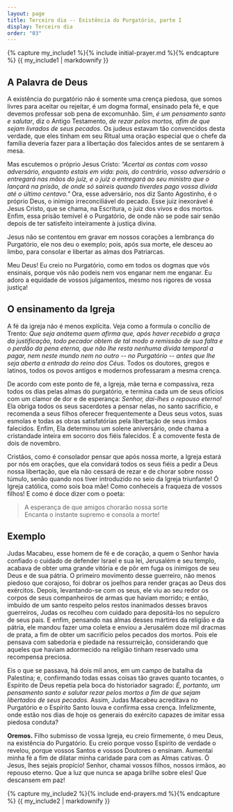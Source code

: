 ```yaml
---
layout: page
title: Terceiro dia -- Existência do Purgatório, parte I
display: Terceiro dia
order: "03"
---
```



{% capture my_include1 %}{% include initial-prayer.md %}{% endcapture %}
{{ my_include1 | markdownify }}


## A Palavra de Deus

A existência do purgatório não é somente uma crença piedosa, que somos livres para aceitar ou rejeitar, é um dogma formal, ensinado pela fé, e que devemos professar sob pena de excomunhão. Sim, _é um pensamento santo e salutar_, diz o Antigo Testamento, _de rezar pelos mortos, afim de que sejam livrados de seus pecados_. Os judeus estavam tão convencidos desta verdade, que eles tinham em seu Ritual uma oração especial que o chefe da família deveria fazer para a libertação dos falecidos antes de se sentarem à mesa.

Mas escutemos o próprio Jesus Cristo: _"Acertai as contas com vosso adversário, enquanto estais em vida: pois, do contrário, vosso adversário o entregará nas mãos do juiz, e o juiz o entregará ao seu ministro que o lançará na prisão, de onde só saireis quando tiverdes pago vossa dívida até o último centavo."_ Ora, esse adversário, nos diz Santo Agostinho, é o próprio Deus, o inimigo irreconciliável do pecado. Esse juiz inexorável é Jesus Cristo, que se chama, na Escritura, o juiz dos vivos e dos mortos. Enfim, essa prisão temível é o Purgatório, de onde não se pode sair senão depois de ter satisfeito inteiramente à justiça divina.

Jesus não se contentou em gravar em nossos corações a lembrança do Purgatório, ele nos deu o exemplo; pois, após sua morte, ele desceu ao limbo, para consolar e libertar as almas dos Patriarcas. 

Meu Deus! Eu creio no Purgatório, como em todos os dogmas que vós ensinais, porque vós não podeis nem vos enganar nem me enganar. Eu adoro a equidade de vossos julgamentos, mesmo nos rigores de vossa justiça!


## O ensinamento da Igreja

A fé da igreja não é menos explícita. Veja como a formula o concílio de Trento: _Que seja anátema quem afirma que, após haver recebido a graça da justificação, todo pecador obtem de tal modo a remissão de sua falta e o perdão da pena eterna, que não lhe resta nenhuma dívida temporal a pagar, nem neste mundo nem no outro -- no Purgatório -- antes que lhe seja aberta a entrada do reino dos Céus._ Todos os doutores, gregos e latinos, todos os povos antigos e modernos
professaram a mesma crença.

De acordo com este ponto de fé, a Igreja, mãe terna e compassiva, reza todos os dias pelas almas do purgatório, e termina cada um de seus ofícios com um clamor de dor e de esperança: _Senhor, dai-lhes o repouso eterno!_ Ela obriga todos os seus sacerdotes a pensar nelas, no santo sacrifício, e recomenda a seus filhos oferecer frequentemente a Deus seus votos, suas esmolas e todas as obras satisfatórias pela libertação de seus irmãos falecidos. Enfim, Ela determinou um solene aniversário, onde chama a cristandade inteira em socorro dos fiéis falecidos. É a comovente festa de dois de novembro.

Cristãos, como é consolador pensar que após nossa morte, a Igreja estará por nós em orações, que ela convidará todos os seus fiéis a pedir a Deus nossa libertação, que ela não cessará de rezar e de chorar sobre nosso túmulo, senão quando nos tiver introduzido no seio da Igreja triunfante! Ó Igreja católica, como sois boa mãe! Como conheceis a fraqueza de vossos filhos! E como é doce dizer com o poeta:

> A esperança de que amigos chorarão nossa sorte   
> Encanta o instante supremo e consola a morte!


## Exemplo

Judas Macabeu, esse homem de fé e de coração, a quem o Senhor havia confiado o cuidado de defender Israel e sua lei, Jerusalém e seu templo, acabava de obter uma grande vitória e de pôr em fuga os inimigos de seu Deus e de sua pátria. O primeiro movimento desse guerreiro, não menos piedoso que corajoso, foi dobrar os joelhos para render graças ao Deus dos exércitos. Depois, levantando-se com os seus, ele viu ao seu redor os corpos de seus companheiros de armas que haviam morrido; e então, imbuído de um santo respeito pelos restos inanimados desses bravos guerreiros, Judas os recolheu com cuidado para depositá-los no sepulcro de seus pais. E enfim, pensando nas almas desses mártires da religião e da pátria, ele mandou fazer uma coleta e enviou a Jerusalém doze mil dracmas de prata, a fim de obter um sacrifício pelos pecados dos mortos. Pois ele pensava com sabedoria e piedade na ressurreição, considerando que aqueles que haviam adormecido na religião tinham reservado uma recompensa preciosa.

Eis o que se passava, há dois mil anos, em um campo de batalha da Palestina; e, confirmando todas essas coisas tão graves quanto tocantes, o Espírito de Deus repetia pela boca do historiador sagrado: _É, portanto, um pensamento santo e salutar rezar pelos mortos a fim de que sejam libertados de seus pecados._ Assim, Judas Macabeu acreditava no Purgatório e o Espírito Santo louva e confirma essa crença. Infelizmente, onde estão nos dias de hoje os generais do exército capazes de imitar essa piedosa conduta?

**Oremos.** Filho submisso de vossa Igreja, eu creio firmemente, ó meu Deus, na existência do Purgatório. Eu creio porque vosso Espírito de verdade o revelou, porque vossos Santos e vossos Doutores o ensinam. Aumentai minha fé a fim de dilatar minha caridade para com as Almas cativas. Ó Jesus, lhes sejais propício! Senhor, chamai vossos filhos, nossos irmãos, ao repouso eterno. Que a luz que nunca se apaga brilhe sobre eles! Que descansem em paz! 


{% capture my_include2 %}{% include end-prayers.md %}{% endcapture %}
{{ my_include2 | markdownify }}
